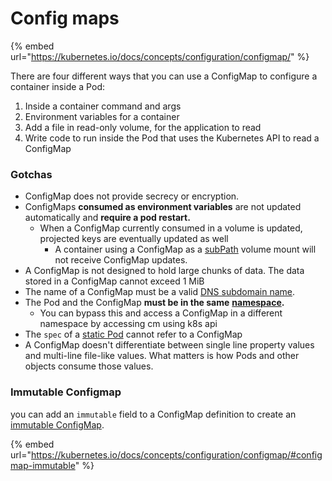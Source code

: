 # Config maps

{% embed url="https://kubernetes.io/docs/concepts/configuration/configmap/" %}

There are four different ways that you can use a ConfigMap to configure a container inside a Pod:

1. Inside a container command and args
2. Environment variables for a container
3. Add a file in read-only volume, for the application to read
4. Write code to run inside the Pod that uses the Kubernetes API to read a ConfigMap

### Gotchas

* ConfigMap does not provide secrecy or encryption.
* ConfigMaps **consumed as environment variables** are not updated automatically and **require a pod restart.**
  * When a ConfigMap currently consumed in a volume is updated, projected keys are eventually updated as well
    * A container using a ConfigMap as a [subPath](https://kubernetes.io/docs/concepts/storage/volumes/#using-subpath) volume mount will not receive ConfigMap updates.
* A ConfigMap is not designed to hold large chunks of data. The data stored in a ConfigMap cannot exceed 1 MiB
* The name of a ConfigMap must be a valid [DNS subdomain name](https://kubernetes.io/docs/concepts/overview/working-with-objects/names/#dns-subdomain-names).
* The Pod and the ConfigMap **must be in the same** [**namespace**](https://kubernetes.io/docs/concepts/overview/working-with-objects/namespaces)**.**
  * You can bypass this and access a ConfigMap in a different namespace by accessing cm using k8s api
* The `spec` of a [static Pod](https://kubernetes.io/docs/tasks/configure-pod-container/static-pod/) cannot refer to a ConfigMap
* A ConfigMap doesn't differentiate between single line property values and multi-line file-like values. What matters is how Pods and other objects consume those values.

### Immutable Configmap

&#x20;you can add an `immutable` field to a ConfigMap definition to create an [immutable ConfigMap](https://kubernetes.io/docs/concepts/configuration/configmap/#configmap-immutable).

{% embed url="https://kubernetes.io/docs/concepts/configuration/configmap/#configmap-immutable" %}
